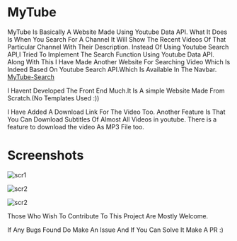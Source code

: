 # MyTube
MyTube Is Basically A Website Made Using Youtube Data API.
What It Does Is When You Search For A Channel It Will Show The Recent Videos Of That Particular Channel With Their Description.
Instead Of Using Youtube Search API,I Tried To Implement The Search Function Using Youtube Data API.
Along With This I Have Made Another Website For Searching Video Which Is Indeed Based On Youtube Search API.Which Is Available In The Navbar.
 [MyTube-Search](http://aswinzz.tech/MyTube-Search/)

I Havent Developed The Front End Much.It Is A simple Website Made From Scratch.(No Templates Used :))

I Have Added A Download Link For The Video Too.
Another Feature Is That You Can Download Subtitles Of Almost All Videos in youtube.
There is a feature to download the video As MP3 File too.



# Screenshots
![scr1](https://pbs.twimg.com/media/C8b2fF6UMAAA-dR.jpg:large)

![scr2](https://pbs.twimg.com/media/C8b2wTUUMAAMq0t.jpg:large)

![scr2](https://pbs.twimg.com/media/C8b28T8UMAA95UO.jpg:large)

 Those Who Wish To Contribute To This Project Are Mostly Welcome.

 If Any Bugs Found Do Make An Issue And If You Can Solve It Make A PR :)
